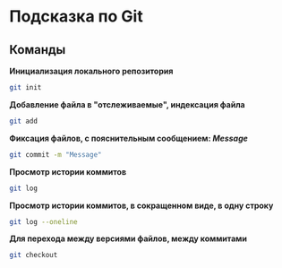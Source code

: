 # Подсказка по Git
## Команды
**Инициализация локального репозитория**
```sh
git init
```
**Добавление файла в "отслеживаемые", индексация файла**
```sh
git add
```
**Фиксация файлов, с пояснительным сообщением: *Message***
```sh
git commit -m "Message"
```
**Просмотр истории коммитов**
```sh
git log
```
**Просмотр истории коммитов, в сокращенном виде, в одну строку**
```sh
git log --oneline
```
**Для перехода между версиями файлов, между коммитами**
```sh
git checkout
```
